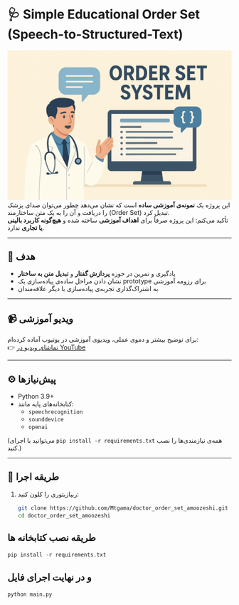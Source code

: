 # 🩺 Simple Educational Order Set (Speech-to-Structured-Text)
![Demo Screenshot](./cover.png)
این پروژه یک **نمونه‌ی آموزشی ساده** است که نشان می‌دهد چطور می‌توان صدای پزشک را دریافت و آن را به یک متن ساختارمند (Order Set) تبدیل کرد.  
تأکید می‌کنم: این پروژه صرفاً برای **اهداف آموزشی** ساخته شده و **هیچ‌گونه کاربرد بالینی یا تجاری** ندارد.  

---

## 🎯 هدف
- یادگیری و تمرین در حوزه **پردازش گفتار** و **تبدیل متن به ساختار**  
- نشان دادن مراحل ساده‌ی پیاده‌سازی یک prototype برای رزومه آموزشی  
- به اشتراک‌گذاری تجربه‌ی پیاده‌سازی با دیگر علاقه‌مندان  

---

## 📹 ویدیو آموزشی
برای توضیح بیشتر و دموی عملی، ویدیوی آموزشی در یوتیوب آماده کرده‌ام:  
👉 [تماشای ویدیو در YouTube](https://youtu.be/jvMlmWG87qU?si=w5_fEC7B3UV2q4Vv)  

---

## ⚙️ پیش‌نیازها
- Python 3.9+
- کتابخانه‌های پایه مانند:  
  - `speechrecognition`  
  - `sounddevice`  
  - `openai`  

(می‌توانید با اجرای `pip install -r requirements.txt` همه‌ی نیازمندی‌ها را نصب کنید.)

---

## 🚀 طریقه اجرا
1. ریپازیتوری را کلون کنید:
   ```bash
   git clone https://github.com/Mtgama/doctor_order_set_amoozeshi.git
   cd doctor_order_set_amoozeshi


## طریقه نصب کتابخانه ها

```python
pip install -r requirements.txt
```

## و در نهایت اجرای فایل
```python
python main.py
```